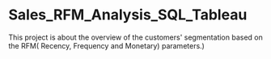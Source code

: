 # Sales_RFM_Analysis_SQL_Tableau
This project is about the overview of the customers' segmentation based on the RFM( Recency, Frequency and Monetary) parameters.)

